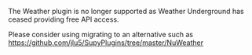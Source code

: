 The Weather plugin is no longer supported as Weather Underground has ceased providing free API access.

Please consider using migrating to an alternative such as https://github.com/jlu5/SupyPlugins/tree/master/NuWeather
